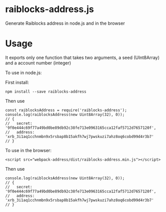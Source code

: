 raiblocks-address.js
====================

Generate Raiblocks address in node.js and in the browser

Usage
=====

It exports only one function that takes two arguments, a seed (UInt8Array) and a account number (integer)


To use in node.js:


First install:
```
npm install --save raiblocks-address

```

Then use
```
const raiblocksAddress = require('raiblocks-address');
console.log(raiblocksAddress(new Uint8Array(32), 0));
// {
//   secret: '9f0e444c69f77a49bd0be89db92c38fe713e0963165cca12faf5712d7657120f',
//   address: 'xrb_3i1aq1cchnmbn9x5rsbap8b15akfh7wj7pwskuzi7ahz8oq6cobd99d4r3b7' 
// }

```


To use in the browser:

```
<script src="webpack-address/dist/raiblocks-address.min.js"></script>
```

Then use
```
console.log(raiblocksAddress(new Uint8Array(32), 0));
// {
//   secret: '9f0e444c69f77a49bd0be89db92c38fe713e0963165cca12faf5712d7657120f',
//   address: 'xrb_3i1aq1cchnmbn9x5rsbap8b15akfh7wj7pwskuzi7ahz8oq6cobd99d4r3b7' 
// }

```
